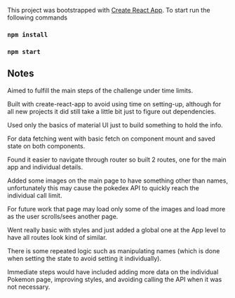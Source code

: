 This project was bootstrapped with [Create React App](https://github.com/facebook/create-react-app).
To start run the following commands
### `npm install`
### `npm start`

Notes
--------

Aimed to fulfill the main steps of the challenge under time limits.

Built with create-react-app to avoid using time on setting-up, although for all new projects it did still take a little bit just to figure out dependencies.

Used only the basics of material UI just to build something to hold the info.

For data fetching went with basic fetch on component mount and saved state on both components.

Found it easier to navigate through router so built 2 routes, one for the main app and individual details.

Added some images on the main page to have something other than names, unfortunately this may cause the pokedex API to quickly reach the individual call limit.

For future work that page may load only some of the images and load more as the user scrolls/sees another page.

Went really basic with styles and just added a global one at the App level to have all routes look kind of similar.

There is some repeated logic such as manipulating names (which is done when setting the state to avoid setting it individually).

Immediate steps would have included adding more data on the individual Pokemon page, improving styles, and avoiding calling the API when it was not necessary.
